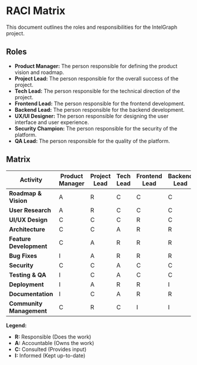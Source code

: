 
# RACI Matrix

This document outlines the roles and responsibilities for the IntelGraph project.

## Roles

*   **Product Manager:** The person responsible for defining the product vision and roadmap.
*   **Project Lead:** The person responsible for the overall success of the project.
*   **Tech Lead:** The person responsible for the technical direction of the project.
*   **Frontend Lead:** The person responsible for the frontend development.
*   **Backend Lead:** The person responsible for the backend development.
*   **UX/UI Designer:** The person responsible for designing the user interface and user experience.
*   **Security Champion:** The person responsible for the security of the platform.
*   **QA Lead:** The person responsible for the quality of the platform.

## Matrix

| Activity | Product Manager | Project Lead | Tech Lead | Frontend Lead | Backend Lead | UX/UI Designer | Security Champion | QA Lead |
| --- | --- | --- | --- | --- | --- | --- | --- | --- |
| **Roadmap & Vision** | A | R | C | C | C | C | C | C |
| **User Research** | A | R | C | C | C | R | I | I |
| **UI/UX Design** | C | C | C | R | C | A | I | C |
| **Architecture** | C | C | A | R | R | C | C | C |
| **Feature Development** | C | A | R | R | R | C | C | I |
| **Bug Fixes** | I | A | R | R | R | I | I | C |
| **Security** | C | C | A | C | C | C | R | C |
| **Testing & QA** | I | C | A | C | C | C | C | R |
| **Deployment** | I | A | R | R | I | I | I | C |
| **Documentation** | I | C | A | R | R | C | C | C |
| **Community Management** | C | R | C | I | I | I | I | I |

**Legend:**

*   **R:** Responsible (Does the work)
*   **A:** Accountable (Owns the work)
*   **C:** Consulted (Provides input)
*   **I:** Informed (Kept up-to-date)
